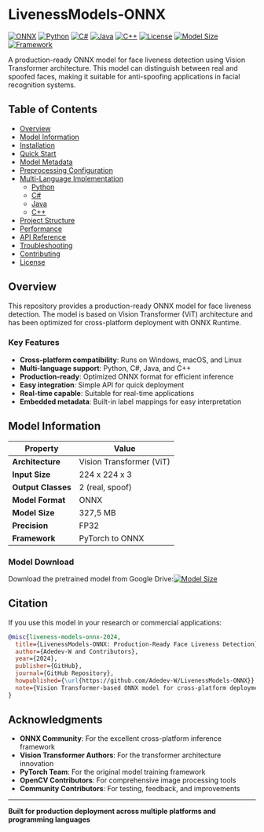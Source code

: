 # LivenessModels-ONNX

[![ONNX](https://img.shields.io/badge/ONNX-005CED?style=flat-square&logo=onnx&logoColor=white)](https://onnx.ai/)
[![Python](https://img.shields.io/badge/Python-3776AB?style=flat-square&logo=python&logoColor=white)](https://www.python.org/)
[![C#](https://img.shields.io/badge/C%23-239120?style=flat-square&logo=c-sharp&logoColor=white)](https://docs.microsoft.com/en-us/dotnet/csharp/)
[![Java](https://img.shields.io/badge/Java-ED8B00?style=flat-square&logo=java&logoColor=white)](https://www.oracle.com/java/)
[![C++](https://img.shields.io/badge/C++-00599C?style=flat-square&logo=c%2B%2B&logoColor=white)](https://isocpp.org/)
[![License](https://img.shields.io/badge/License-MIT-green.svg?style=flat-square)](LICENSE)
[![Model Size](https://img.shields.io/badge/Model%20Size-~327,5MB-blue?style=flat-square)](https://drive.google.com/file/d/1V71oWHVlj3_umCgOpAsnrEbVHdVW0rZP/view)
[![Framework](https://img.shields.io/badge/Framework-Vision%20Transformer-orange?style=flat-square)](https://arxiv.org/abs/2010.11929)

A production-ready ONNX model for face liveness detection using Vision Transformer architecture. This model can distinguish between real and spoofed faces, making it suitable for anti-spoofing applications in facial recognition systems.

## Table of Contents

- [Overview](#overview)
- [Model Information](#model-information)
- [Installation](#installation)
- [Quick Start](#quick-start)
- [Model Metadata](#model-metadata)
- [Preprocessing Configuration](#preprocessing-configuration)
- [Multi-Language Implementation](#multi-language-implementation)
  - [Python](#python)
  - [C#](#c)
  - [Java](#java)
  - [C++](#c-1)
- [Project Structure](#project-structure)
- [Performance](#performance)
- [API Reference](#api-reference)
- [Troubleshooting](#troubleshooting)
- [Contributing](#contributing)
- [License](#license)

## Overview

This repository provides a production-ready ONNX model for face liveness detection. The model is based on Vision Transformer (ViT) architecture and has been optimized for cross-platform deployment with ONNX Runtime.

### Key Features

- **Cross-platform compatibility**: Runs on Windows, macOS, and Linux
- **Multi-language support**: Python, C#, Java, and C++
- **Production-ready**: Optimized ONNX format for efficient inference
- **Easy integration**: Simple API for quick deployment
- **Real-time capable**: Suitable for real-time applications
- **Embedded metadata**: Built-in label mappings for easy interpretation

## Model Information

| Property | Value |
|----------|-------|
| **Architecture** | Vision Transformer (ViT) |
| **Input Size** | 224 x 224 x 3 |
| **Output Classes** | 2 (real, spoof) |
| **Model Format** | ONNX |
| **Model Size** | 327,5 MB |
| **Precision** | FP32 |
| **Framework** | PyTorch to ONNX |

### Model Download

Download the pretrained model from Google Drive:[![Model Size](https://img.shields.io/badge/Click-here-blue?style=flat-square)](https://drive.google.com/file/d/1V71oWHVlj3_umCgOpAsnrEbVHdVW0rZP/view)






## Citation

If you use this model in your research or commercial applications:

```bibtex
@misc{liveness-models-onnx-2024,
  title={LivenessModels-ONNX: Production-Ready Face Liveness Detection},
  author={Adedev-W and Contributors},
  year={2024},
  publisher={GitHub},
  journal={GitHub Repository},
  howpublished={\url{https://github.com/Adedev-W/LivenessModels-ONNX}},
  note={Vision Transformer-based ONNX model for cross-platform deployment}
}
```


## Acknowledgments

- **ONNX Community**: For the excellent cross-platform inference framework
- **Vision Transformer Authors**: For the transformer architecture innovation
- **PyTorch Team**: For the original model training framework  
- **OpenCV Contributors**: For comprehensive image processing tools
- **Community Contributors**: For testing, feedback, and improvements

---

**Built for production deployment across multiple platforms and programming languages**
